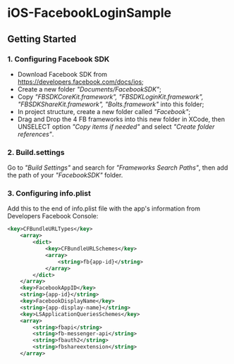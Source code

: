 # iOS-FacebookLoginSample

## Getting Started

### 1. Configuring Facebook SDK

- Download Facebook SDK from https://developers.facebook.com/docs/ios;
- Create a new folder <i>"Documents/FacebookSDK"</i>;
- Copy <i>"FBSDKCoreKit.framework", "FBSDKLoginKit.framework", "FBSDKShareKit.framework", "Bolts.framework"</i> into this folder;
- In project structure, create a new folder called <i>"Facebook"</i>;
- Drag and Drop the 4 FB frameworks into this new folder in XCode, then UNSELECT option <i>"Copy items if needed"</i> and select <i>"Create folder references"</i>.


### 2. Build.settings

Go to <i>"Build Settings"</i> and search for <i>"Frameworks Search Paths"</i>, then add the path of your <i>"FacebookSDK"</i> folder.


### 3. Configuring info.plist

Add this to the end of info.plist file with the app's information from Developers Facebook Console:

```xml
<key>CFBundleURLTypes</key>
    <array>
        <dict>
            <key>CFBundleURLSchemes</key>
            <array>
                <string>fb{app-id}</string>
            </array>
        </dict>
    </array>
    <key>FacebookAppID</key>
    <string>{app-id}</string>
    <key>FacebookDisplayName</key>
    <string>{app-display-name}</string>
    <key>LSApplicationQueriesSchemes</key>
    <array>
        <string>fbapi</string>
        <string>fb-messenger-api</string>
        <string>fbauth2</string>
        <string>fbshareextension</string>
    </array>
```
